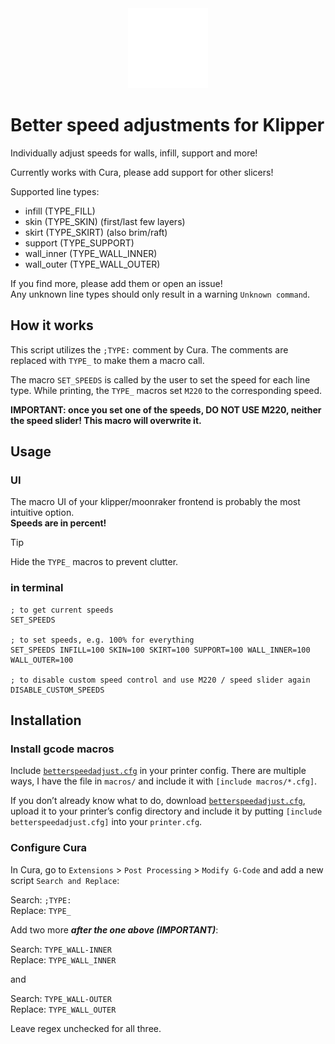 <div align="center" width="100%">
  <picture>
    <source media="(prefers-color-scheme: dark)" srcset="./img/icon-light.svg" width="128">
    <source media="(prefers-color-scheme: light)" srcset="./img/icon-dark.svg" width="128">
    <img alt="" src="./img/icon-light.svg" width="128" />
  </picture>
</div>

# Better speed adjustments for Klipper

Individually adjust speeds for walls, infill, support and more!

Currently works with Cura, please add support for other slicers!

Supported line types:

- infill (TYPE_FILL)
- skin (TYPE_SKIN) (first/last few layers)
- skirt (TYPE_SKIRT) (also brim/raft)
- support (TYPE_SUPPORT)
- wall_inner (TYPE_WALL_INNER)
- wall_outer (TYPE_WALL_OUTER)

If you find more, please add them or open an issue! \
Any unknown line types should only result in a warning `Unknown command`.

## How it works

This script utilizes the `;TYPE:` comment by Cura.
The comments are replaced with `TYPE_` to make them a macro call.

The macro `SET_SPEEDS` is called by the user to set the speed for each line type.
While printing, the `TYPE_` macros set `M220` to the corresponding speed.

**IMPORTANT: once you set one of the speeds, DO NOT USE M220,
neither the speed slider! This macro will overwrite it.**

## Usage

### UI

The macro UI of your klipper/moonraker frontend is probably the most intuitive option. \
**Speeds are in percent!**

> [!TIP]
> Hide the `TYPE_` macros to prevent clutter.

### in terminal

```
; to get current speeds
SET_SPEEDS

; to set speeds, e.g. 100% for everything
SET_SPEEDS INFILL=100 SKIN=100 SKIRT=100 SUPPORT=100 WALL_INNER=100 WALL_OUTER=100

; to disable custom speed control and use M220 / speed slider again
DISABLE_CUSTOM_SPEEDS
```

## Installation

### Install gcode macros

Include [`betterspeedadjust.cfg`](./betterspeedadjust.cfg) in your printer config.
There are multiple ways, I have the file in `macros/`
and include it with `[include macros/*.cfg]`.

If you don’t already know what to do, download [`betterspeedadjust.cfg`](./betterspeedadjust.cfg),
upload it to your printer’s config directory and include it by
putting `[include betterspeedadjust.cfg]` into your `printer.cfg`.

### Configure Cura

In Cura, go to `Extensions` > `Post Processing` > `Modify G-Code`
and add a new script `Search and Replace`:

Search: `;TYPE:` \
Replace: `TYPE_`

Add two more ***after the one above (IMPORTANT)***:

Search: `TYPE_WALL-INNER` \
Replace: `TYPE_WALL_INNER`

and

Search: `TYPE_WALL-OUTER` \
Replace: `TYPE_WALL_OUTER`

Leave regex unchecked for all three.
